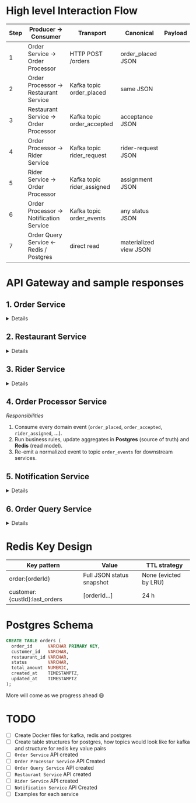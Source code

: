 # High level Interaction Flow

| Step | Producer → Consumer | Transport | Canonical | Payload |
| --- | --- | --- | --- | --- |
| 1 | Order Service → Order Processor | HTTP POST /orders | order_placed JSON |
| 2 | Order Processor → Restaurant Service | Kafka topic order_placed | same JSON |
| 3 | Restaurant Service → Order Processor |	Kafka topic order_accepted |	acceptance JSON |
| 4 | Order Processor → Rider Service |	Kafka topic rider_request | 	rider-request JSON |
| 5	| Rider Service → Order Processor |	Kafka topic rider_assigned |	assignment JSON |
| 6 | Order Processor → Notification Service |	Kafka topic order_events | any status JSON |
| 7	| Order Query Service ← Redis / Postgres |	direct read |	materialized view JSON |

# API Gateway and sample responses

## 1.  Order Service

<details>

### 1.1 Create Order – POST /v1/orders

HTTP Request
```text
POST /v1/orders
Content-Type: application/json
Accept: application/json
Idempotency-Key: 0fb1e1b9-e7dc-4aec-b2fa-3794b341fe7a
Authorization: Bearer <JWT>
```

Body
```json
{
  "customerId": "CUST-123",
  "restaurantId": "REST-456",
  "items": [
    { "itemId": "PIZZA-001", "quantity": 1 },
    { "itemId": "DRINK-003", "quantity": 2 }
  ],
  "deliveryAddress": {
    "street": "2510 Lagoon Way",
    "city": "Anytown",
    "state": "CA",
    "zipCode": "12345"
  },
  "specialInstructions": "Extra cheese"
}
```

Successful HTTP Response
```text
HTTP/1.1 201 Created
Location: /v1/orders/ORD-1001
Content-Type: application/json
```

Body
```json
{
  "orderId": "ORD-1001",
  "status": "PLACED",
  "createdAt": "2025-07-02T17:00:01Z"
}
```

Behaviour
1. Synchronous validation & 201 response.
2. Asynchronously publishes `order_placed` event to Kafka.
3. No DB writes here—Order Processor owns persistence.

</details>

## 2. Restaurant Service

<details>

### 2.1 Accept/Reject Order – POST /v1/restaurants/{restaurantId}/orders/{orderId}

Request body (partial update):
```json
{
  "action": "ACCEPT",
  "estimatedReadyTime": "2025-07-02T17:20:00Z"
}
```

Responses
| Status | Body (excerpt) |
| --- | --- |
| 200 OK |	```{ "status": "ACCEPTED", "acceptedAt": "...", "estimatedReadyTime": "…" }``` |
| 409 Conflict |	```{ "errors": [{ "status": "409", "code": "ALREADY_ACCEPTED" }] }``` |

__On success the service emits an `order_accepted` and `rider_request` event to Kafka__ 

</details>

## 3. Rider Service

<details>

### 3.1 Assign Rider – Kafka driven

Consumer of `rider_request`. After internal matching it produces:

```json
{
  "eventType": "rider_assigned",
  "orderId": "ORD-1001",
  "riderId": "RIDER-789",
  "assignedAt": "2025-07-02T17:10:00Z",
  "pickupLocation": {
    "restaurantId": "REST-456",
    "address": "2510 Lagoon Way, Anytown CA"
  }
}
```

### 3.2 Rider Tracking – PATCH /v1/riders/{riderId}/orders/{orderId}

Body when the rider picks up the order:

```json
{ "status": "PICKED_UP", "timestamp": "2025-07-02T17:20:10Z" }
```

Returns __204__ No Content on success.

</details>

## 4. Order Processor Service

_Responsibilities_

1. Consume every domain event (`order_placed`, `order_accepted`, `rider_assigned`, …).
2. Run business rules, update aggregates in __Postgres__ (source of truth) and __Redis__ (read model).
3. Re-emit a normalized event to topic `order_events` for downstream services.

## 5. Notification Service

<details>

Consumes `order_events` and calls an external provider (SMS, push). Canonical outgoing webhook:

```json
{
  "to": "+1-555-0100",
  "template": "ORDER_ACCEPTED",
  "variables": {
    "orderId": "ORD-1001",
    "eta": "17:35"
  }
}
```

If the provider responds __202__ Accepted, a `notification_sent` event is logged.

</details>

## 6. Order Query Service

<details>

`GET /v1/orders/{orderId}`

Response (from Redis, falls back to Postgres):

```json
{
  "orderId": "ORD-1001",
  "customerId": "CUST-123",
  "restaurantId": "REST-456",
  "status": "RIDER_ASSIGNED",
  "timeline": [
    { "status": "PLACED", "at": "17:00:01Z" },
    { "status": "ACCEPTED", "at": "17:05:00Z" },
    { "status": "RIDER_ASSIGNED", "at": "17:10:00Z" }
  ],
  "eta": "17:35:00Z"
}
```

Error Shape (global)

```json
{
  "errors": [
    {
      "status": "400",
      "code": "INVALID_ADDRESS",
      "detail": "Zip code is missing or malformed"
    }
  ]
}
```

</details>

# Redis Key Design
| Key pattern | Value |	TTL strategy |
| --- | --- | --- |
| order:{orderId} |	Full JSON status snapshot |	None (evicted by LRU) |
| customer:{custId}:last_orders |	[orderId…] |	24 h |

# Postgres Schema

```sql
CREATE TABLE orders (
  order_id      VARCHAR PRIMARY KEY,
  customer_id   VARCHAR,
  restaurant_id VARCHAR,
  status        VARCHAR,
  total_amount  NUMERIC,
  created_at    TIMESTAMPTZ,
  updated_at    TIMESTAMPTZ
);
```

More will come as we progress ahead 😃

# TODO
- [ ] Create Docker files for kafka, redis and postgres
- [ ] Create table structures for postgres, how topics would look like for kafka and structure for redis key value pairs
- [ ] `Order Service` API created
- [ ] `Order Processor Service` API Created
- [ ] `Order Query Service` API created
- [ ] `Restaurant Service` API created
- [ ] `Rider Service` API created
- [ ] `Notification Service` API Created
- [ ] Examples for each service